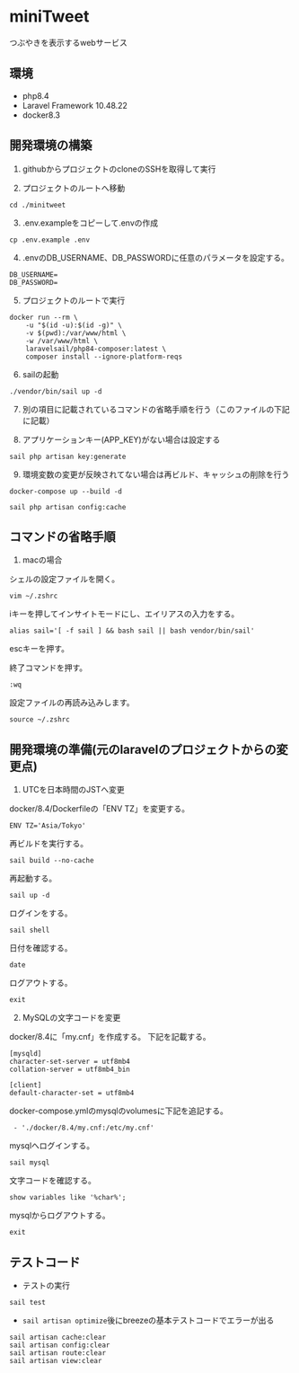 # miniTweet
つぶやきを表示するwebサービス

## 環境
- php8.4
- Laravel Framework 10.48.22
- docker8.3

## 開発環境の構築

1. githubからプロジェクトのcloneのSSHを取得して実行

2. プロジェクトのルートへ移動

```
cd ./minitweet
```

3. .env.exampleをコピーして.envの作成

```
cp .env.example .env
```

4. .envのDB_USERNAME、DB_PASSWORDに任意のパラメータを設定する。

```
DB_USERNAME=
DB_PASSWORD=
```

5. プロジェクトのルートで実行

```cmd:
docker run --rm \
    -u "$(id -u):$(id -g)" \
    -v $(pwd):/var/www/html \
    -w /var/www/html \
    laravelsail/php84-composer:latest \
    composer install --ignore-platform-reqs
```

6. sailの起動

```
./vendor/bin/sail up -d
```

7. 別の項目に記載されているコマンドの省略手順を行う（このファイルの下記に記載）

8. アプリケーションキー(APP_KEY)がない場合は設定する

```
sail php artisan key:generate
```

9. 環境変数の変更が反映されてない場合は再ビルド、キャッシュの削除を行う

```
docker-compose up --build -d
```

```
sail php artisan config:cache
```

## コマンドの省略手順

1. macの場合

シェルの設定ファイルを開く。

```
vim ~/.zshrc
```

iキーを押してインサイトモードにし、エイリアスの入力をする。

```
alias sail='[ -f sail ] && bash sail || bash vendor/bin/sail'
```

escキーを押す。

終了コマンドを押す。

```
:wq
```

設定ファイルの再読み込みします。

```
source ~/.zshrc
```

## 開発環境の準備(元のlaravelのプロジェクトからの変更点)

1. UTCを日本時間のJSTへ変更

docker/8.4/Dockerfileの「ENV TZ」を変更する。

```
ENV TZ='Asia/Tokyo'
```

再ビルドを実行する。

```
sail build --no-cache
```

再起動する。

```
sail up -d
```

ログインをする。

```
sail shell
```

日付を確認する。

```
date
```

ログアウトする。

```
exit
```

2. MySQLの文字コードを変更

docker/8.4に「my.cnf」を作成する。
下記を記載する。

```
[mysqld]
character-set-server = utf8mb4
collation-server = utf8mb4_bin

[client]
default-character-set = utf8mb4
```

docker-compose.ymlのmysqlのvolumesに下記を追記する。

```
 - './docker/8.4/my.cnf:/etc/my.cnf'
```

mysqlへログインする。

```
sail mysql
```

文字コードを確認する。

```
show variables like '%char%';
```

mysqlからログアウトする。

```
exit
```

## テストコード

- テストの実行   

```
sail test
```

- `sail artisan optimize`後にbreezeの基本テストコードでエラーが出る   

```
sail artisan cache:clear
sail artisan config:clear
sail artisan route:clear
sail artisan view:clear
```